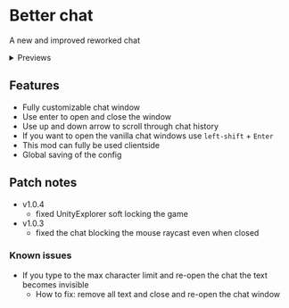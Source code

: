 # Better chat
A new and improved reworked chat

<details>
<summary>Previews</summary>

<img src="https://i.imgur.com/pQU3326.png" alt="drawing" width="500"/>
<img src="https://i.imgur.com/UZY8eVI.jpeg" alt="drawing" width="700"/>

</details>

## Features

- Fully customizable chat window
- Use enter to open and close the window
- Use up and down arrow to scroll through chat history
- If you want to open the vanilla chat windows use `left-shift` + `Enter`
- This mod can fully be used clientside
- Global saving of the config

## Patch notes

- v1.0.4
    - fixed UnityExplorer soft locking the game
- v1.0.3
    - fixed the chat blocking the mouse raycast even when closed
  
### Known issues

- If you type to the max character limit and re-open the chat the text becomes invisible
    - How to fix: remove all text and close and re-open the chat window